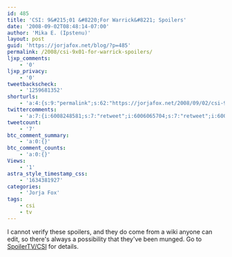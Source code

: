 ```yaml
---
id: 485
title: 'CSI: 9&#215;01 &#8220;For Warrick&#8221; Spoilers'
date: '2008-09-02T08:48:14-07:00'
author: 'Mika E. (Ipstenu)'
layout: post
guid: 'https://jorjafox.net/blog/?p=485'
permalink: /2008/csi-9x01-for-warrick-spoilers/
ljxp_comments:
    - '0'
ljxp_privacy:
    - '0'
tweetbackscheck:
    - '1259681352'
shorturls:
    - 'a:4:{s:9:"permalink";s:62:"https://jorjafox.net/2008/09/02/csi-9x01-for-warrick-spoilers/";s:7:"tinyurl";s:25:"http://tinyurl.com/luy5vp";s:4:"isgd";s:18:"http://is.gd/52WgU";s:5:"bitly";s:20:"http://bit.ly/612XVW";}'
twittercomments:
    - 'a:7:{i:6008248581;s:7:"retweet";i:6006065704;s:7:"retweet";i:6006048472;s:7:"retweet";i:6005986524;s:7:"retweet";i:6005968505;s:7:"retweet";i:6005882031;s:7:"retweet";i:6005827834;s:7:"retweet";}'
tweetcount:
    - '7'
btc_comment_summary:
    - 'a:0:{}'
btc_comment_counts:
    - 'a:0:{}'
Views:
    - '1'
astra_style_timestamp_css:
    - '1634381927'
categories:
    - 'Jorja Fox'
tags:
    - csi
    - tv
---
```


I cannot verify these spoilers, and they do come from a wiki anyone can edit, so there's always a possibility that they've been munged.  Go to <a href="http://spoilertv-csi.blogspot.com/2008/09/csi-las-vegas-episode-901-for-warrick.html">SpoilerTV/CSI</a> for details.
